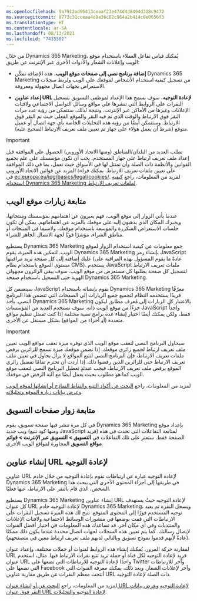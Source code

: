 ```yaml
---
ms.openlocfilehash: 9a7912ad95413ceaaf23e474d4d8494d328c9472
ms.sourcegitcommit: 8773c31cceaa4d9a36c62c964a2b414c6e0656f3
ms.translationtype: HT
ms.contentlocale: ar-SA
ms.lasthandoff: 08/13/2021
ms.locfileid: "7435502"
---
```

من خلال Dynamics 365 Marketing، يُمكنك قياس تفاعل العملاء باستخدام موقع الويب وإعلانات الشعار والأدوات الأخرى عبر الإنترنت عن طريق:

- **إضافة برنامج نصي إلى صفحات موقع الويب.** هذه الإضافة تمكّن Dynamics 365 Marketing من تسجيل كيفية استخدام الأشخاص لموقعك على الويب ولربط سجلات الاستعراض بجهات اتصال مجهولة ومعروفة.

- **إعداد عناوين URL لإعادة التوجيه.** سوف يسمح هذا الإعداد لموظفي التسويق بتسجيل النقرات على الروابط التي تنشرها على مواقع وسائل التواصل الاجتماعي ولافتات الإعلانات وغيرها من الأماكن عبر الإنترنت. ونتيجة لذلك، ستتمكن من رؤية عدد مرات النقر فوق الارتباط والوقت الذي تم فيه النقر والموقع الفعلي حيث تم النقر فوق الارتباط. وستتمكن أيضًا من رؤية هذه التحليلات الخاصة بأي جهة اتصال أو عميل متوقع (شرط أن يعمل هؤلاء على جهاز تم تعيين ملف تعريف الارتباط الصحيح عليه).

> [!IMPORTANT]
> تطلب العديد من البلدان/المناطق (ومنها الاتحاد الأوروبي) الحصول على الموافقة قبل إعداد ملف تعريف ارتباط على جهاز المستخدم. يجب أن تكون مؤسستك على علم بجميع القوانين والأنظمة ذات الصلة وأن تمتثل لها في الأسواق حيث تعمل، بما في ذلك الموافقة على تعيين ملفات تعريف الارتباط. يمكنك قراءة المزيد عن قوانين الاتحاد الأوروبي في [ec.europa.eu/ipg/basics/legal/cookies/](https://ec.europa.eu/ipg/basics/legal/cookies//?azure-portal=true).
لمزيد من المعلومات، راجع [كيفية استخدام Dynamics 365 Marketing لملفات تعريف الارتباط](/dynamics365/marketing/cookies/?azure-portal=true).

## <a name="monitor-website-visits"></a>متابعة زيارات موقع الويب

عندما يأتي الزوار إلى موقع الويب، فهم يعبرون عن اهتمامهم بمؤسستك ومنتجاتها، ويخبرك المكان الذي يذهبون إليه على موقعك بالمزيد عن اهتماماتهم. يمكن أن تكون جلسات الاستعراض المتكررة والموسعة باستخدام موقعك، ولاسيما في المنتجات أو مناطق الشراء، مؤشرًا قويًا لجهة الاتصال الجاهز للشراء.

يستطيع Dynamics 365 Marketing جمع معلومات عن كيفية استخدام الزوار لموقع الويب. لتمكين هذه الميزة، يقوم Dynamics 365 Marketing بإنشاء رمز JavaScript عليك إضافته إلى كل صفحة تريد مراقبتها (عادةً ما يقوم المسؤول بهذه المراقبة على مستوى الموقع باستخدام نظام CMS). يستخدم JavaScript ملفات تعريف الارتباط لتسجيل كل صفحة يطلبها كل مستعرض من موقع الويب. سوف يبقى الزائرون مجهولي الهوية حتى التسجيل باستخدام صفحة Dynamics 365 Marketing.

سيتضمن كل JavaScript تقوم بإنشائه باستخدام Dynamics 365 Marketing معرّفًا فريدًا يستخدمه النظام لتجميع جميع الزيارات إلى الصفحات التي تتضمن هذا البرنامج النصي. يأخذ Dynamics 365 Marketing بالاعتبار كل الزيارات إلى مُعرف مطابق ليكون جزءًا من موقع الويب ذاته. سوف تستخدم العديد من المؤسسات JavaScript واحداً فقط، ولكن يمكنك أيضًا اختيار إنشاء عدة برامج نصية مختلفة إذا كنت تفضل تنظيم مواقع متعددة (أو أجزاء من المواقع) بشكل مستقل عن الأخرى.

> [!IMPORTANT]
> سيحاول البرنامج النصي لتعقب موقع الويب الذي توفره ميزة تعقب مواقع الويب تعيين ملف تعريف ارتباط لجميع زائري موقعك. إذا تضمن موقعك ميزة تسمح للزائرين برفض ملفات تعريف الارتباط، فإن البرنامج النصي لتتبع المواقع لا يزال يحاول في تعيين ملف تعريف الارتباط حتى للزائرين الذين رفضوا ذلك. إذا أردت أن تحترم تمامًا تفضيل زائري الموقع برفض ملف تعريف الارتباط، فيجب عندئذٍ تعطيل البرنامج النصي لتعقب موقع الويب كما هو مطلوب بحيث يعمل أيضًا مع آلية الرفض في موقعك.

لمزيد من المعلومات، راجع [البحث عن أكواد التتبع والتقاط النماذج أو إنشائها لموقع الويب](/dynamics365/marketing/register-engagement?azure-portal=true#find-or-create-tracking-and-form-capture-codes-for-your-website) و[عرض بيانات زيارة الموقع وتحليلاته](/dynamics365/marketing/register-engagement?azure-portal=true#view-site-visit-data-and-analytics).

## <a name="track-visitors-to-your-marketing-pages"></a>متابعة زوار صفحات التسويق

في كل مرة تنشر فيها صفحة تسويق، يقوم Dynamics 365 Marketing بإعداد موقع ويب جديد (ومنها كود تتبع JavaScript فريد) لمتابعة التفاعلات التي تحدث في هذه الصفحة فقط. ستعثر على تلك التفاعلات في **التسويق > التسويق عبر الإنترنت > قوائم مواقع التسويق** المجاورة لمواقع الويب الأخرى.

## <a name="create-redirect-urls"></a>إنشاء عناوين URL لإعادة التوجيه

عناوين URL لإعادة التوجيه عبارة عن ارتباطات تقوم بإعادة التوجيه من خلال خادم Dynamics 365 Marketing في طريقها إلى أجزاء المحتوى الأخرى التي يبحث هذا الشخص، الذي قام بالنقر على الارتباط، عنها فعليًا.

يستطيع Dynamics 365 Marketing إنشاء عناوين URL لإعادة التوجيه حيثُ يستهدف كل عنوان URL لإعادة التوجيه خادم Dynamics 365 Marketing، ويسجل النقرة ثم يعيد توجيه المستخدم فورًا إلى المحتوى المتوقع. تتيح لك هذه الميزة تسجيل النقرات على الارتباطات التي قمت بوضعها في منشورات الوسائط الاجتماعية ولافتات الإعلانات والمنتديات وفي أي مكان آخر. قد تساعدك هذه المعلومات في اختيار أفضل القنوات لإيصال رسالتك. كما يتم تعيين هذه السجلات لجهات اتصال محددة عندما يكون ذلك ممكنًا (عادةً لأنهم قدموا نموذج تسويق وبالتالي لديهم ملف تعريف ارتباط معين في متصفحهم).

لمقارنة حركة المرور، يُمكنك إنشاء هذه الروابط لقنوات أو حملات مختلفة، وإعداد عنوان URL فريد لإعادة التوجيه لكل قناة أو حملة تريد تتبع نقرات الارتباط فيها. مثال، استخدم عنوان URL واحدًا لإعادة التوجيه للارتباطات التي تضعها على Twitter وآخر للارتباطات التي تضعها على Facebook وآخر لإعلانات الشعار. وبعد ذلك، يمكنك معرفة القنوات التي أنتجت معظم النقرات عن طريق مقارنة عناوين URL ذات الصلة لإعادة التوجيه.

لمزيد من المعلومات، راجع [البحث عن أو إنشاء عنوان URL لإعادة التوجيه](/dynamics365/marketing/register-engagement?azure-portal=true#find-or-create-a-redirect-url) و[عرض بيانات النقر فوق عنوان URL لإعادة التوجيه والتحليلات](/dynamics365/marketing/register-engagement?azure-portal=true#view-redirect-url-click-data-and-analytics).
